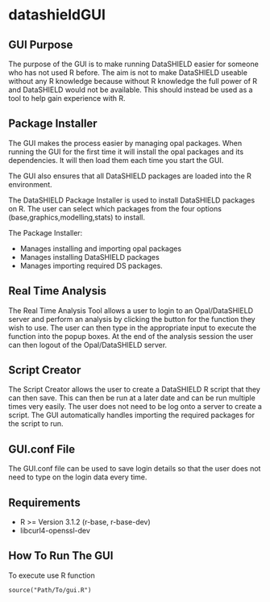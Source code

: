 datashieldGUI
=============

GUI Purpose
-----------

The purpose of the GUI is to make running DataSHIELD easier for someone who has not used R before.
The aim is not to make DataSHIELD useable without any R knowledge because without R knowledge the full power of R and DataSHIELD would not be available.
This should instead be used as a tool to help gain experience with R.


Package Installer
-----------------

The GUI makes the process easier by managing opal packages. When running the GUI for the first time it will install the opal packages and its dependencies.
It will then load them each time you start the GUI.

The GUI also ensures that all DataSHIELD packages are loaded into the R environment.

The DataSHIELD Package Installer is used to install DataSHIELD packages on R. The user can select which packages from the four options (base,graphics,modelling,stats) to install.

The Package Installer:

- Manages installing and importing opal packages
- Manages installing DataSHIELD packages
- Manages importing required DS packages.

Real Time Analysis
------------------

The Real Time Analysis Tool allows a user to login to an Opal/DataSHIELD server and perform an analysis by clicking the button for the function they wish to use.
The user can then type in the appropriate input to execute the function into the popup boxes.
At the end of the analysis session the user can then logout of the Opal/DataSHIELD server.

Script Creator
--------------

The Script Creator allows the user to create a DataSHIELD R script that they can then save.
This can then be run at a later date and can be run multiple times very easily.
The user does not need to be log onto a server to create a script.
The GUI automatically handles importing the required packages for the script to run.

GUI.conf File
-------------

The GUI.conf file can be used to save login details so that the user does not need to type on the login data every time.

Requirements
------------

- R >= Version 3.1.2 (r-base, r-base-dev)
- libcurl4-openssl-dev

How To Run The GUI
------------------

To execute use R function
```
source("Path/To/gui.R")
```
